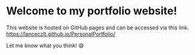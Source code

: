# Welcome to my portfolio website! 

This website is hosted on GitHub pages and can be accessed via this link. https://lanceczlt.github.io/PersonalPortfolio/

Let me know what you think! 😄
